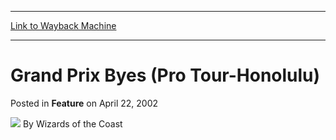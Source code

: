 
---
[Link to Wayback Machine](https://web.archive.org/web/20220707154515/https://magic.wizards.com/en/articles/archive/feature/grand-prix-byes-pro-tour-honolulu-2002-04-22)

[_metadata_:wayback_url]:- "https://magic.wizards.com/en/articles/archive/feature/grand-prix-byes-pro-tour-honolulu-2002-04-22"
[_metadata_:wayback_raw_url]:- "https://web.archive.org/web/20220707154515id_/https://magic.wizards.com/en/articles/archive/feature/grand-prix-byes-pro-tour-honolulu-2002-04-22"
[_metadata_:wayback_capture_timestamp]:- "2022-07-07 15:45:15+00:00"
[_metadata_:generator]:- "Drupal 7 (http://drupal.org)"
[_metadata_:publish_date]:- "2002-04-22"
---


Grand Prix Byes (Pro Tour-Honolulu)
===================================



 Posted in **Feature**
 on April 22, 2002 






![](https://media.magic.wizards.com/styles/auth_small/public/images/person/wizards_author.jpg)
By Wizards of the Coast

















